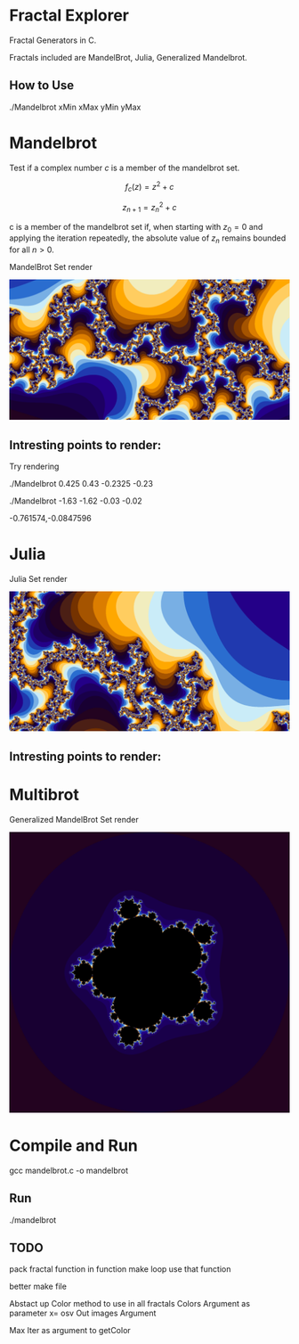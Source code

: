 

# Fractal Explorer

Fractal Generators in C.

Fractals included are MandelBrot, Julia, Generalized Mandelbrot.


## How to Use

./Mandelbrot xMin xMax yMin yMax


# Mandelbrot

Test if a complex number $c$ is a member of the mandelbrot set.

$$f_c(z) = z^2 + c$$

$$z_{n+1} = z_n^2 + c$$

c is a member of the mandelbrot set if, when starting with $z_0 = 0$ and applying the iteration repeatedly, the absolute value of $z_n$ remains bounded for all $n>0$.


MandelBrot Set render

![alt text for screen readers](Images/Mandelbrot.png "Mandelbrot")

## Intresting points to render:

Try rendering

./Mandelbrot 0.425 0.43 -0.2325 -0.23

./Mandelbrot -1.63 -1.62 -0.03 -0.02

-0.761574,-0.0847596
# Julia



Julia Set render

![alt text for screen readers](Images/Julia.png "Mandelbrot")


## Intresting points to render:


# Multibrot

Generalized MandelBrot Set render

![alt text for screen readers](Images/Multibrot.png "Generalized Mandelbrot")



# Compile and Run

gcc mandelbrot.c -o mandelbrot

## Run

./mandelbrot

## TODO

pack fractal function in function make loop use that function

better make file

Abstact up Color method to use in all fractals
Colors
Argument as parameter x= osv
Out images Argument

Max Iter as argument to getColor